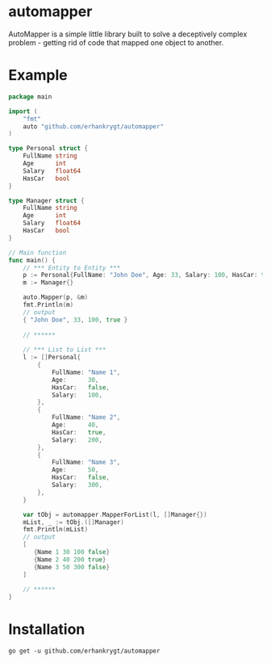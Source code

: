 # automapper

AutoMapper is a simple little library built to solve a deceptively complex problem - getting rid of code that mapped one object to another. 


# Example
```go
package main

import (
	"fmt"
	auto "github.com/erhankrygt/automapper"
)

type Personal struct {
	FullName string
	Age      int
	Salary   float64
	HasCar   bool
}

type Manager struct {
	FullName string
	Age      int
	Salary   float64
	HasCar   bool
}

// Main function
func main() {
	// *** Entity to Entity ***
	p := Personal{FullName: "John Doe", Age: 33, Salary: 100, HasCar: true}
	m := Manager{}

	auto.Mapper(p, &m)
	fmt.Println(m)
	// output
	{ "John Doe", 33, 100, true }
	
	// ******
	
	// *** List to List ***
	l := []Personal{
		{
			FullName: "Name 1",
			Age:      30,
			HasCar:   false,
			Salary:   100,
		},
		{
			FullName: "Name 2",
			Age:      40,
			HasCar:   true,
			Salary:   200,
		},
		{
			FullName: "Name 3",
			Age:      50,
			HasCar:   false,
			Salary:   300,
		},
	}

	var tObj = automapper.MapperForList(l, []Manager{})
	mList, _ := tObj.([]Manager)
	fmt.Println(mList)
	// output
	[
	   {Name 1 30 100 false} 
	   {Name 2 40 200 true} 
	   {Name 3 50 300 false}
	]
	
	// ******
}
```
# Installation
```
go get -u github.com/erhankrygt/automapper
```
